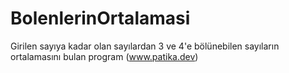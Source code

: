 # BolenlerinOrtalamasi
Girilen sayıya kadar olan sayılardan 3 ve 4'e bölünebilen sayıların ortalamasını bulan program (www.patika.dev)
